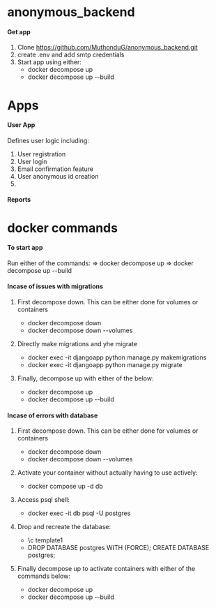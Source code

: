 # anonymous_backend

#### Get app ####
1. Clone https://github.com/MuthonduG/anonymous_backend.git
2. create .env and add smtp credentials
3. Start app using either:
    - docker decompose up
    - docker decompose up --build

# Apps 

#### User App ####
Defines user logic including:
1. User registration
2. User login
3. Email confirmation feature
4. User anonymous id creation
5. 

#### Reports ####


# docker commands

#### To start app ####

Run either of the commands:
    => docker decompose up
    => docker decompose up --build

#### Incase of issues with migrations ####
1. First decompose down. This can be either done for volumes or containers
    - docker decompose down
    - docker decompose down --volumes

2. Directly make migrations and yhe migrate
    - docker exec -it djangoapp python manage.py makemigrations
    - docker exec -it djangoapp python manage.py migrate

3. Finally, decompose up with either of the below:
    - docker decompose up
    - docker decompose up --build


#### Incase of errors with database ####

1. First decompose down. This can be either done for volumes or containers
    - docker decompose down
    - docker decompose down --volumes

2. Activate your container without actually having to use actively:
    - docker compose up -d db

3. Access psql shell:
    - docker exec -it db psql -U postgres

4. Drop and recreate the database:
    - \c template1
    - DROP DATABASE postgres WITH (FORCE);
    CREATE DATABASE postgres;

5. Finally decompose up to activate containers with either of the commands below:
    - docker decompose up
    - docker decompose up --build



